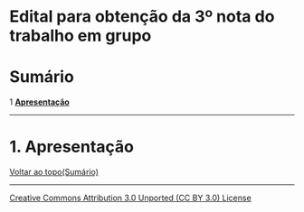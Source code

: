 # Edital para obtenção da 3º nota do trabalho em grupo
# Sumário

1 **[Apresentação](#1-apresentação)**    

---

# 1. Apresentação
[Voltar ao topo(Sumário)](#sumário)  

---

[Creative Commons Attribution 3.0 Unported (CC BY 3.0) License](http://creativecommons.org/licenses/by/3.0/)
